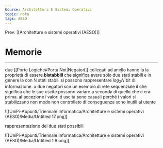 ```yaml
---
Course: Architettura E Sistemi Operativi
topic: nota
tags: AESO
---
```


Prev: [[Architetture e sistemi operativi (AESO)]]

# Memorie
---
due [[Porte Logiche#Porta Not|Negatori]] collegati ad anello hanno la la proprietà di essere **bistabbili** che significa avere solo due stati stabili e in genere la con N stati stabili si possono rappresentare $log_2N$ bit di informazione. o due negatori son un esempio di rete sequenziale il che significa che le sue uscite possono variare a seconda di quello che c era prima. al accezione i valori d uscita sono casuali perché i valori si stabilizzano non modo non controllato di conseguenza sono inutili al utente

![[UniPi-Appunti/Triennale Informatica/Architetture e sistemi operativi (AESO)/Media/Untitled 17.png]]

rappresentazione dei due stati possibili

![[UniPi-Appunti/Triennale Informatica/Architetture e sistemi operativi (AESO)/Media/Untitled 1 8.png]]



